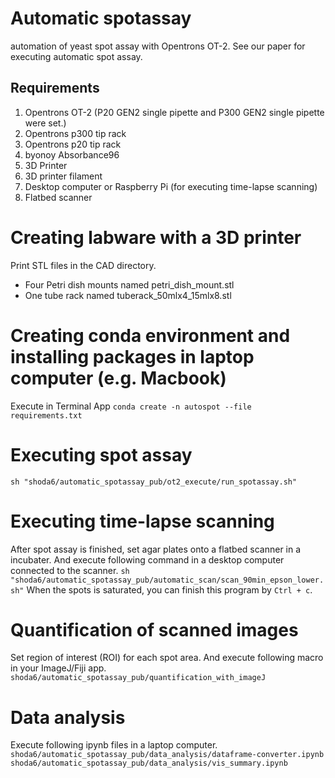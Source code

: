 # Automatic spotassay
automation of yeast spot assay with Opentrons OT-2.
See our paper for executing automatic spot assay.

## Requirements
1. Opentrons OT-2 (P20 GEN2 single pipette and P300 GEN2 single pipette were set.) 
2. Opentrons p300 tip rack
3. Opentrons p20 tip rack
4. byonoy Absorbance96
5. 3D Printer
6. 3D printer filament
7. Desktop computer or Raspberry Pi (for executing time-lapse scanning)
8. Flatbed scanner

# Creating labware with a 3D printer
Print STL files in the CAD directory.
- Four Petri dish mounts named petri_dish_mount.stl
- One tube rack named tuberack_50mlx4_15mlx8.stl

# Creating conda environment and installing packages in laptop computer (e.g. Macbook)
Execute in Terminal App
`conda create -n autospot --file requirements.txt`

# Executing spot assay
`sh "shoda6/automatic_spotassay_pub/ot2_execute/run_spotassay.sh"`

# Executing time-lapse scanning
After spot assay is finished, set agar plates onto a flatbed scanner in a incubater.
And execute following command in a desktop computer connected to the scanner.
`sh "shoda6/automatic_spotassay_pub/automatic_scan/scan_90min_epson_lower.sh"`
When the spots is saturated, you can finish this program by `Ctrl + c`.

# Quantification of scanned images
Set region of interest (ROI) for each spot area.
And execute following macro in your ImageJ/Fiji app.
`shoda6/automatic_spotassay_pub/quantification_with_imageJ`

# Data analysis
Execute following ipynb files in a laptop computer.
`shoda6/automatic_spotassay_pub/data_analysis/dataframe-converter.ipynb`
`shoda6/automatic_spotassay_pub/data_analysis/vis_summary.ipynb`
